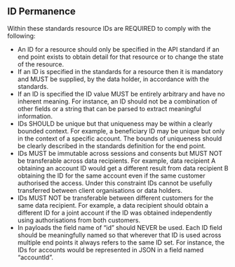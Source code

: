 ## ID Permanence

Within these standards resource IDs are REQUIRED to comply with the following:

* An ID for a resource should only be specified in the API standard if an end point exists to
obtain detail for that resource or to change the state of the resource.
* If an ID is specified in the standards for a resource then it is mandatory and MUST be supplied, by the data holder, in accordance with the standards.
* If an ID is specified the ID value MUST be entirely arbitrary and have no inherent meaning. For instance, an ID should not be a combination of other fields or a string that can be parsed to extract meaningful information.
* IDs SHOULD be unique but that uniqueness may be within a clearly bounded context. For example, a beneficiary ID may be unique but only in the context of a specific account. The bounds of uniqueness should be clearly described in the standards definition for the end point.
* IDs MUST be immutable across sessions and consents but MUST NOT be transferable across data recipients. For example, data recipient A obtaining an account ID would get a different result from data recipient B obtaining the ID for the same account even if the same customer authorised the access. Under this constraint IDs cannot be usefully transferred between client organisations or data holders.
* IDs MUST NOT be transferable between different customers for the same data recipient. For example, a data recipient should obtain a different ID for a joint account if the ID was obtained independently using authorisations from both customers.
* In payloads the field name of “id” should NEVER be used. Each ID field should be meaningfully named so that wherever that ID is used across multiple end points it always refers to the same ID set. For instance, the IDs for accounts would be represented in JSON in a field named “accountId”.
